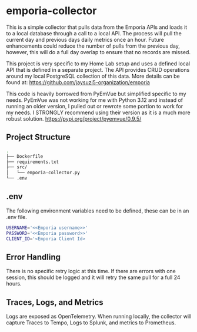 # emporia-collector
This is a simple collector that pulls data from the Emporia APIs and loads it to a local database through 
a call to a local API.  The process will pull the current day and previous days daily metrics once an hour.  Future 
enhancements could reduce the number of pulls from the previous day, however, this will do a full day overlap to
ensure that no records are missed.  

This project is very specific to my Home Lab setup and uses a defined local API that is defined in a separate project. 
The API provides CRUD operations around my local PostgreSQL collection of this data.  More details can be found at: https://github.com/jaysuzi5-organization/emporia

This code is heavily borrowed from PyEmVue but simplified specific to my needs.  PyEmVue was not working for me with 
Python 3.12 and instead of running an older version, I pulled out or rewrote some portion to work for my needs.  I 
STRONGLY recommend using their version as it is a much more robust solution.
https://pypi.org/project/pyemvue/0.9.5/

## Project Structure

```bash
.
├── Dockerfile
├── requirements.txt
├── src/
│   └── emporia-collector.py
└── .env
```

## .env
The following environment variables need to be defined, these can be in an .env file.  

```bash
USERNAME='<<Emporia username>>'
PASSWORD='<<Emporia password>>'
CLIENT_ID='<Emporia Client Id>
```

## Error Handling

There is no specific retry logic at this time. If there are errors with one session, this should be logged and it will
retry the same pull for a full 24 hours. 

## Traces, Logs, and Metrics

Logs are exposed as OpenTelemetry.  When running locally, the collector will capture Traces to Tempo, Logs to Splunk, 
and metrics to Prometheus. 